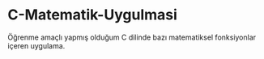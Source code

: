 # C-Matematik-Uygulmasi
Öğrenme amaçlı yapmış olduğum C dilinde bazı matematiksel fonksiyonlar içeren uygulama.
